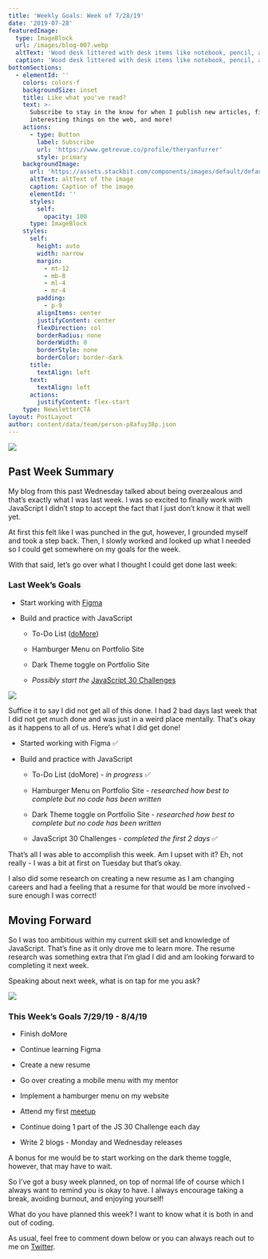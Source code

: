 ```yaml
---
title: 'Weekly Goals: Week of 7/28/19'
date: '2019-07-28'
featuredImage:
  type: ImageBlock
  url: /images/blog-007.webp
  altText: 'Wood desk littered with desk items like notebook, pencil, and laptop'
  caption: 'Wood desk littered with desk items like notebook, pencil, and laptop'
bottomSections:
  - elementId: ''
    colors: colors-f
    backgroundSize: inset
    title: Like what you've read?
    text: >-
      Subscribe to stay in the know for when I publish new articles, find
      interesting things on the web, and more!
    actions:
      - type: Button
        label: Subscribe
        url: 'https://www.getrevue.co/profile/theryanfurrer'
        style: primary
    backgroundImage:
      url: 'https://assets.stackbit.com/components/images/default/default-image.png'
      altText: altText of the image
      caption: Caption of the image
      elementId: ''
      styles:
        self:
          opacity: 100
      type: ImageBlock
    styles:
      self:
        height: auto
        width: narrow
        margin:
          - mt-12
          - mb-8
          - ml-4
          - mr-4
        padding:
          - p-9
        alignItems: center
        justifyContent: center
        flexDirection: col
        borderRadius: none
        borderWidth: 0
        borderStyle: none
        borderColor: border-dark
      title:
        textAlign: left
      text:
        textAlign: left
      actions:
        justifyContent: flex-start
    type: NewsletterCTA
layout: PostLayout
author: content/data/team/person-p8afuy38p.json
---
```

![](/images/blog-007-331c7472.webp)

## Past Week Summary

My blog from this past Wednesday talked about being overzealous and that’s exactly what I was last week. I was so excited to finally work with JavaScript I didn’t stop to accept the fact that I just don’t know it that well yet.

At first this felt like I was punched in the gut, however, I grounded myself and took a step back. Then, I slowly worked and looked up what I needed so I could get somewhere on my goals for the week.

With that said, let’s go over what I thought I could get done last week:

### Last Week’s Goals

*   Start working with [Figma](https://www.figma.com/)

*   Build and practice with JavaScript

    *   To-Do List ([doMore](https://do-more.netlify.com/))

    *   Hamburger Menu on Portfolio Site

    *   Dark Theme toggle on Portfolio Site

    *   *Possibly start the* [JavaScript 30 Challenges](https://javascript30.com/)

![](/images/blog-007\_01.jpeg)

Suffice it to say I did not get all of this done. I had 2 bad days last week that I did not get much done and was just in a weird place mentally. That's okay as it happens to all of us. Here’s what I did get done!

*   Started working with Figma ✅

*   Build and practice with JavaScript

    *   To-Do List (doMore) - *in progress* ✅

    *   Hamburger Menu on Portfolio Site - *researched how best to complete but no code has been written*

    *   Dark Theme toggle on Portfolio Site - *researched how best to complete but no code has been written*

    *   JavaScript 30 Challenges - *completed the first 2 days* ✅

That’s all I was able to accomplish this week. Am I upset with it? Eh, not really - I was a bit at first on Tuesday but that’s okay.

I also did some research on creating a new resume as I am changing careers and had a feeling that a resume for that would be more involved - sure enough I was correct!

## Moving Forward

So I was too ambitious within my current skill set and knowledge of JavaScript. That’s fine as it only drove me to learn more. The resume research was something extra that I’m glad I did and am looking forward to completing it next week.

Speaking about next week, what is on tap for me you ask?

![](/images/blog-007\_02.jpeg)

### This Week’s Goals 7/29/19 - 8/4/19

*   Finish doMore

*   Continue learning Figma

*   Create a new resume

*   Go over creating a mobile menu with my mentor

*   Implement a hamburger menu on my website

*   Attend my first [meetup](https://www.meetup.com/)

*   Continue doing 1 part of the JS 30 Challenge each day

*   Write 2 blogs - Monday and Wednesday releases



A bonus for me would be to start working on the dark theme toggle, however, that may have to wait.

So I’ve got a busy week planned, on top of normal life of course which I always want to remind you is okay to have. I always encourage taking a break, avoiding burnout, and enjoying yourself!

What do you have planned this week? I want to know what it is both in and out of coding.

As usual, feel free to comment down below or you can always reach out to me on [Twitter](https://twitter.com/TheRyanFurrer).
